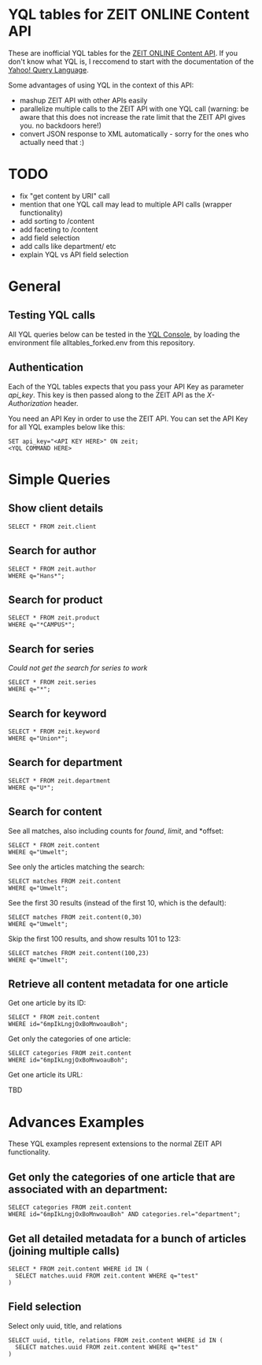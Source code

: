 # YQL tables for ZEIT ONLINE Content API

These are inofficial YQL tables for the [ZEIT ONLINE Content API](http://developer.zeit.de/index/).
If you don't know what YQL is, I reccomend to start with the documentation of the [Yahoo! Query Language](http://developer.yahoo.com/yql/).

Some advantages of using YQL in the context of this API:

- mashup ZEIT API with other APIs easily
- parallelize multiple calls to the ZEIT API with one YQL call (warning: be aware that this does not increase the rate limit that the ZEIT API gives you. no backdoors here!)
- convert JSON response to XML automatically - sorry for the ones who actually need that :)

# TODO

- fix "get content by URI" call
- mention that one YQL call may lead to multiple API calls (wrapper functionality)
- add sorting to /content
- add faceting to /content
- add field selection
- add calls like department/<id> etc
- explain YQL vs API field selection


# General

## Testing YQL calls

All YQL queries below can be tested in the [YQL Console](http://developer.yahoo.com/yql/console/?env=https://raw.github.com/spier/yql-tables/zeit/alltables_forked.env), by loading the environment file alltables_forked.env from this repository.

## Authentication

Each of the YQL tables expects that you pass your API Key as parameter *api_key*.
This key is then passed along to the ZEIT API as the *X-Authorization* header.

You need an API Key in order to use the ZEIT API.
You can set the API Key for all YQL examples below like this:

    SET api_key="<API KEY HERE>" ON zeit;
    <YQL COMMAND HERE>




# Simple Queries

## Show client details

    SELECT * FROM zeit.client 

## Search for author

    SELECT * FROM zeit.author
    WHERE q="Hans*";

## Search for product

    SELECT * FROM zeit.product 
    WHERE q="*CAMPUS*";   

## Search for series

*Could not get the search for series to work*

    SELECT * FROM zeit.series 
    WHERE q="*";

## Search for keyword

    SELECT * FROM zeit.keyword
    WHERE q="Union*";

## Search for department

    SELECT * FROM zeit.department
    WHERE q="U*";

## Search for content

See all matches, also including counts for *found*, *limit*, and *offset:

    SELECT * FROM zeit.content
    WHERE q="Umwelt";

See only the articles matching the search:

    SELECT matches FROM zeit.content
    WHERE q="Umwelt";

See the first 30 results (instead of the first 10, which is the default):

    SELECT matches FROM zeit.content(0,30)
    WHERE q="Umwelt";

Skip the first 100 results, and show results 101 to 123:

    SELECT matches FROM zeit.content(100,23)
    WHERE q="Umwelt";

## Retrieve all content metadata for one article

Get one article by its ID:

    SELECT * FROM zeit.content 
    WHERE id="6mpIkLngjOxBoMnwoauBoh";

Get only the categories of one article:

    SELECT categories FROM zeit.content 
    WHERE id="6mpIkLngjOxBoMnwoauBoh";

Get one article its URL:

  TBD



# Advances Examples

These YQL examples represent extensions to the normal ZEIT API functionality.


## Get only the categories of one article that are associated with an department:

    SELECT categories FROM zeit.content 
    WHERE id="6mpIkLngjOxBoMnwoauBoh" AND categories.rel="department";

## Get all detailed metadata for a bunch of articles (joining multiple calls)

    SELECT * FROM zeit.content WHERE id IN (
      SELECT matches.uuid FROM zeit.content WHERE q="test"
    )

## Field selection

Select only uuid, title, and relations

    SELECT uuid, title, relations FROM zeit.content WHERE id IN (
      SELECT matches.uuid FROM zeit.content WHERE q="test"
    )


